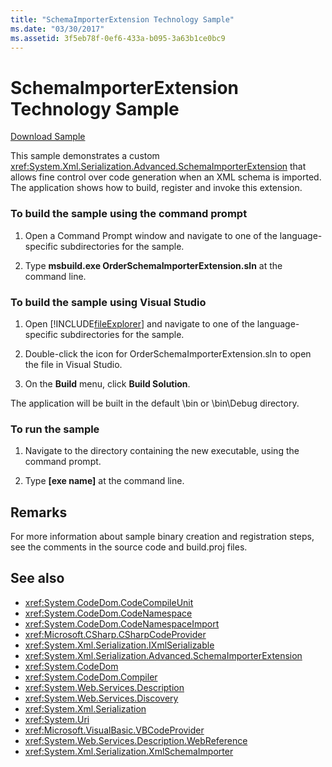 ```yaml
---
title: "SchemaImporterExtension Technology Sample"
ms.date: "03/30/2017"
ms.assetid: 3f5eb78f-0ef6-433a-b095-3a63b1ce0bc9
---
```

# SchemaImporterExtension Technology Sample
[Download Sample](https://download.microsoft.com/download/4/7/B/47B2164C-E780-4B10-8DE4-2CB5B886E0A6/Technologies/Serialization/Xml%20Serialization/SchemaImporterExtension.zip.exe)  
  
 This sample demonstrates a custom <xref:System.Xml.Serialization.Advanced.SchemaImporterExtension> that allows fine control over code generation when an XML schema is imported. The application shows how to build, register and invoke this extension.  
  
### To build the sample using the command prompt  
  
1.  Open a Command Prompt window and navigate to one of the language-specific subdirectories for the sample.  
  
2.  Type **msbuild.exe OrderSchemaImporterExtension.sln** at the command line.  
  
### To build the sample using Visual Studio  
  
1.  Open [!INCLUDE[fileExplorer](../../../includes/fileexplorer-md.md)] and navigate to one of the language-specific subdirectories for the sample.  
  
2.  Double-click the icon for OrderSchemaImporterExtension.sln to open the file in Visual Studio.  
  
3.  On the **Build** menu, click **Build Solution**.  
  
 The application will be built in the default \bin or \bin\Debug directory.  
  
### To run the sample  
  
1.  Navigate to the directory containing the new executable, using the command prompt.  
  
2.  Type **[exe name]** at the command line.  
  
## Remarks  
 For more information about sample binary creation and registration steps, see the comments in the source code and build.proj files.  
  
## See also

- <xref:System.CodeDom.CodeCompileUnit>  
- <xref:System.CodeDom.CodeNamespace>  
- <xref:System.CodeDom.CodeNamespaceImport>  
- <xref:Microsoft.CSharp.CSharpCodeProvider>  
- <xref:System.Xml.Serialization.IXmlSerializable>  
- <xref:System.Xml.Serialization.Advanced.SchemaImporterExtension>  
- <xref:System.CodeDom>  
- <xref:System.CodeDom.Compiler>  
- <xref:System.Web.Services.Description>  
- <xref:System.Web.Services.Discovery>  
- <xref:System.Xml.Serialization>  
- <xref:System.Uri>  
- <xref:Microsoft.VisualBasic.VBCodeProvider>  
- <xref:System.Web.Services.Description.WebReference>  
- <xref:System.Xml.Serialization.XmlSchemaImporter>
